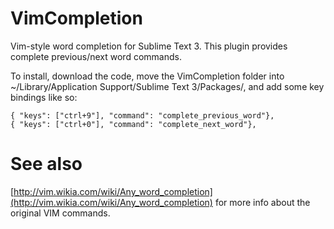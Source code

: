 # VimCompletion
Vim-style word completion for Sublime Text 3. This plugin provides complete previous/next word commands.

To install, download the code, move the VimCompletion
folder into ~/Library/Application Support/Sublime Text 3/Packages/, and add some key bindings like so:

    { "keys": ["ctrl+9"], "command": "complete_previous_word"},
    { "keys": ["ctrl+0"], "command": "complete_next_word"},

# See also
[http://vim.wikia.com/wiki/Any_word_completion](http://vim.wikia.com/wiki/Any_word_completion) for more info about the original VIM commands.
